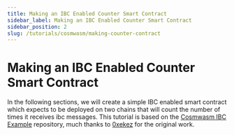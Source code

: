 ```yaml
---
title: Making an IBC Enabled Counter Smart Contract
sidebar_label: Making an IBC Enabled Counter Smart Contract
sidebar_position: 2
slug: /tutorials/cosmwasm/making-counter-contract
---
```


# Making an IBC Enabled Counter Smart Contract

In the following sections, we will create a simple IBC enabled smart contract which expects to be deployed on two chains that will count the number of times it receives ibc messages. This tutorial is based on the [Cosmwasm IBC Example](https://github.com/0xekez/cw-ibc-example/tree/main) repository, much thanks to [0xekez](https://github.com/0xekez) for the original work.